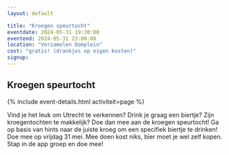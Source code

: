 ```yaml
---
layout: default

title: "Kroegen speurtocht"
eventdate: 2024-05-31 19:30:00
eventend: 2024-05-31 23:00:00
location: "Verzamelen Domplein"
cost: "gratis! (drankjes op eigen kosten)"
signup: 
---
```


## Kroegen speurtocht
{% include event-details.html activiteit=page %}

Vind je het leuk om Utrecht te verkennen? Drink je graag een biertje? Zijn kroegentochten te makkelijk? Doe dan mee aan de kroegen speurtocht! Ga op basis van hints naar de juiste kroeg om een specifiek biertje te drinken! Doe mee op vrijdag 31 mei. Mee doen kost niks, bier moet je wel zelf kopen. Stap in de app groep en doe mee!